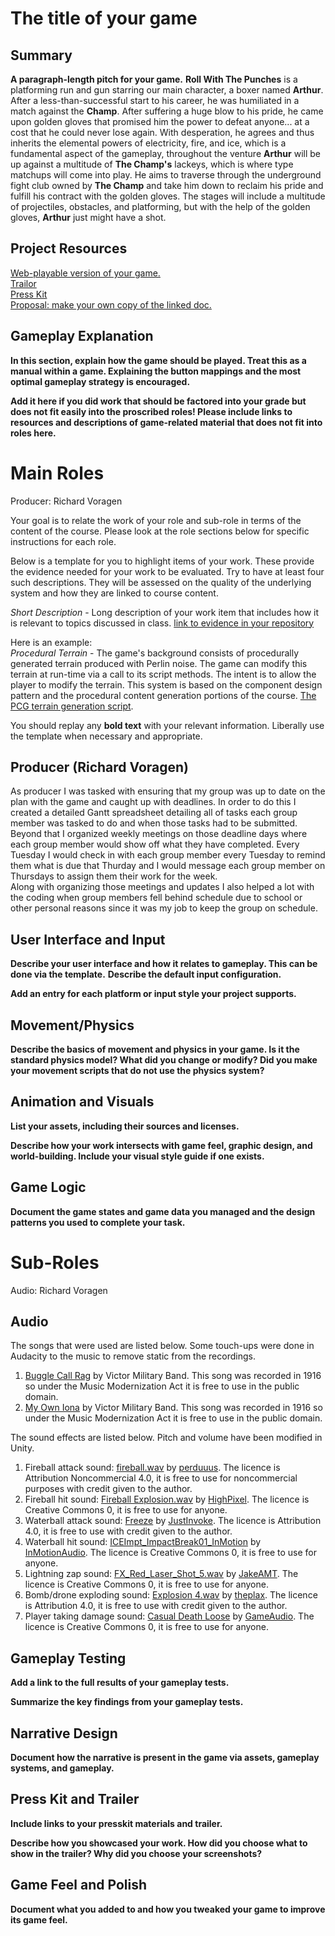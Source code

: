 # The title of your game #

## Summary ##

**A paragraph-length pitch for your game.**
**Roll With The Punches** is a platforming run and gun starring our main character, a boxer named **Arthur**. After a less-than-successful start to his career, he was humiliated in a match against the **Champ**. After suffering a huge blow to his pride, he came upon golden gloves that promised him the power to defeat anyone... at a cost that he could never lose again. With desperation, he agrees and thus inherits the elemental powers of electricity, fire, and ice, which is a fundamental aspect of the gameplay, throughout the venture **Arthur** will be up against a multitude of **The Champ's** lackeys, which is where type matchups will come into play. He aims to traverse through the underground fight club owned by **The Champ** and take him down to reclaim his pride and fulfill his contract with the golden gloves. The stages will include a multitude of projectiles, obstacles, and platforming, but with the help of the golden gloves, **Arthur** just might have a shot. 

## Project Resources

[Web-playable version of your game.](https://itch.io/)  
[Trailor](https://youtube.com)  
[Press Kit](https://dopresskit.com/)  
[Proposal: make your own copy of the linked doc.](https://docs.google.com/document/d/1qwWCpMwKJGOLQ-rRJt8G8zisCa2XHFhv6zSWars0eWM/edit?usp=sharing)  

## Gameplay Explanation ##

**In this section, explain how the game should be played. Treat this as a manual within a game. Explaining the button mappings and the most optimal gameplay strategy is encouraged.**


**Add it here if you did work that should be factored into your grade but does not fit easily into the proscribed roles! Please include links to resources and descriptions of game-related material that does not fit into roles here.**

# Main Roles #

Producer: Richard Voragen

Your goal is to relate the work of your role and sub-role in terms of the content of the course. Please look at the role sections below for specific instructions for each role.

Below is a template for you to highlight items of your work. These provide the evidence needed for your work to be evaluated. Try to have at least four such descriptions. They will be assessed on the quality of the underlying system and how they are linked to course content. 

*Short Description* - Long description of your work item that includes how it is relevant to topics discussed in class. [link to evidence in your repository](https://github.com/dr-jam/ECS189L/edit/project-description/ProjectDocumentTemplate.md)

Here is an example:  
*Procedural Terrain* - The game's background consists of procedurally generated terrain produced with Perlin noise. The game can modify this terrain at run-time via a call to its script methods. The intent is to allow the player to modify the terrain. This system is based on the component design pattern and the procedural content generation portions of the course. [The PCG terrain generation script](https://github.com/dr-jam/CameraControlExercise/blob/513b927e87fc686fe627bf7d4ff6ff841cf34e9f/Obscura/Assets/Scripts/TerrainGenerator.cs#L6).

You should replay any **bold text** with your relevant information. Liberally use the template when necessary and appropriate.

## Producer (Richard Voragen)

As producer I was tasked with ensuring that my group was up to date on the plan with the game and caught up with deadlines. In order to do this I created a detailed Gantt spreadsheet detailing all of tasks each group member was tasked to do and when those tasks had to be submitted. <br> Beyond that I organized weekly meetings on those deadline days where each group member would show off what they have completed. Every Tuesday I would check in with each group member every Tuesday to remind them what is due that Thurday and I would message each group member on Thursdays to assign them their work for the week.<br>
Along with organizing those meetings and updates I also helped a lot with the coding when group members fell behind schedule due to school or other personal reasons since it was my job to keep the group on schedule.

## User Interface and Input

**Describe your user interface and how it relates to gameplay. This can be done via the template.**
**Describe the default input configuration.**

**Add an entry for each platform or input style your project supports.**

## Movement/Physics

**Describe the basics of movement and physics in your game. Is it the standard physics model? What did you change or modify? Did you make your movement scripts that do not use the physics system?**

## Animation and Visuals

**List your assets, including their sources and licenses.**

**Describe how your work intersects with game feel, graphic design, and world-building. Include your visual style guide if one exists.**

## Game Logic

**Document the game states and game data you managed and the design patterns you used to complete your task.**

# Sub-Roles
Audio: Richard Voragen

## Audio

The songs that were used are listed below. Some touch-ups were done in Audacity to the music to remove static from the recordings.<br>
1. [Buggle Call Rag](https://www.loc.gov/item/jukebox-16321/) by Victor Military Band. This song was recorded in 1916 so under the Music Modernization Act it is free to use in the public domain.
2. [My Own Iona](https://www.loc.gov/item/jukebox-21051/) by Victor Military Band. This song was recorded in 1916 so under the Music Modernization Act it is free to use in the public domain.

The sound effects are listed below. Pitch and volume have been modified in Unity.<br>
1. Fireball attack sound: [fireball.wav](https://freesound.org/people/perduuus/sounds/701804/) by [perduuus](https://freesound.org/people/perduuus/). The licence is Attribution Noncommercial 4.0, it is free to use for noncommercial purposes with credit given to the author.
2. Fireball hit sound: [Fireball Explosion.wav](https://freesound.org/people/HighPixel/sounds/431174/) by [HighPixel](https://freesound.org/people/HighPixel/). The licence is Creative Commons 0, it is free to use for anyone.
3. Waterball attack sound: [Freeze](https://freesound.org/people/JustInvoke/sounds/446112/) by [JustInvoke](https://freesound.org/people/JustInvoke/). The licence is Attribution 4.0, it is free to use with credit given to the author.
4. Waterball hit sound: [ICEImpt_ImpactBreak01_InMotion](https://freesound.org/people/InMotionAudio/sounds/719169/) by [InMotionAudio](https://freesound.org/people/InMotionAudio/). The licence is Creative Commons 0, it is free to use for anyone.
5. Lightning zap sound: [FX_Red_Laser_Shot_5.wav](https://freesound.org/people/JakeAMT/sounds/681974/) by [JakeAMT](https://freesound.org/people/JakeAMT/). The licence is Creative Commons 0, it is free to use for anyone.
6. Bomb/drone exploding sound: [Explosion 4.wav](https://freesound.org/people/theplax/sounds/560575/) by [theplax](https://freesound.org/people/theplax/). The licence is Attribution 4.0, it is free to use with credit given to the author.
7. Player taking damage sound: [Casual Death Loose](https://freesound.org/people/GameAudio/sounds/220203/) by [GameAudio](https://freesound.org/people/GameAudio/). The licence is Creative Commons 0, it is free to use for anyone.

## Gameplay Testing

**Add a link to the full results of your gameplay tests.**

**Summarize the key findings from your gameplay tests.**

## Narrative Design

**Document how the narrative is present in the game via assets, gameplay systems, and gameplay.** 

## Press Kit and Trailer

**Include links to your presskit materials and trailer.**

**Describe how you showcased your work. How did you choose what to show in the trailer? Why did you choose your screenshots?**

## Game Feel and Polish

**Document what you added to and how you tweaked your game to improve its game feel.**
